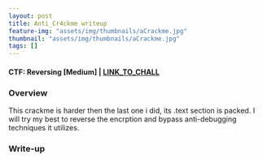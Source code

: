 ```yaml
---
layout: post
title: Anti_Cr4ckme writeup
feature-img: "assets/img/thumbnails/aCrackme.jpg"
thumbnail: "assets/img/thumbnails/aCrackme.jpg"
tags: []
---
```


<h4>CTF: Reversing [Medium] | <a href="https://crackmes.one/crackme/600098f733c5d42c3d0166c8">LINK_TO_CHALL</a> </h4>

### Overview

This crackme is harder then the last one i did, its .text section is packed. I will try my best to reverse the encrption and bypass anti-debugging techniques it utilizes.

### Write-up